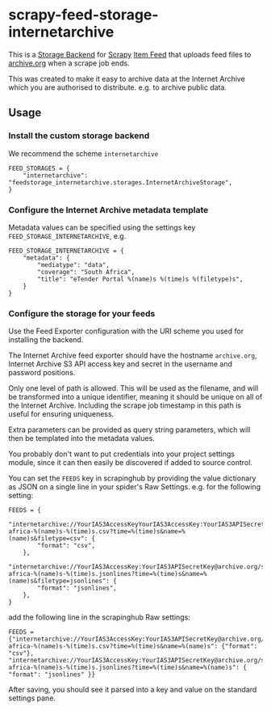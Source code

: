 # scrapy-feed-storage-internetarchive

This is a [Storage Backend](https://docs.scrapy.org/en/latest/topics/feed-exports.html#storages) for [Scrapy](https://scrapy.org/) [Item Feed](https://docs.scrapy.org/en/latest/topics/feed-exports.html) that uploads feed files to [archive.org](https://archive.org) when a scrape job ends.

This was created to make it easy to archive data at the Internet Archive which you are authorised to distribute. e.g. to archive public data.


## Usage

### Install the custom storage backend

We recommend the scheme `internetarchive`

```
FEED_STORAGES = {
    "internetarchive": "feedstorage_internetarchive.storages.InternetArchiveStorage",
}
```


### Configure the Internet Archive metadata template

Metadata values can be specified using the settings key `FEED_STORAGE_INTERNETARCHIVE`, e.g.

```
FEED_STORAGE_INTERNETARCHIVE = {
    "metadata": {
        "mediatype": "data",
        "coverage": "South Africa",
        "title": "eTender Portal %(name)s %(time)s %(filetype)s",
    }
}
```


### Configure the storage for your feeds

Use the Feed Exporter configuration with the URI scheme you used for installing the backend.

The Internet Archive feed exporter should have the hostname `archive.org`, Internet Archive S3 API access key and secret in the username and password positions.

Only one level of path is allowed. This will be used as the filename, and will be transformed into a unique identifier, meaning it should be unique on all of the Internet Archive. Including the scrape job timestamp in this path is useful for ensuring uniqueness.

Extra parameters can be provided as query string parameters, which will then be templated into the metadata values.

You probably don't want to put credentials into your project settings module, since it can then easily be discovered if added to source control.

You can set the `FEEDS` key in scrapinghub by providing the value dictionary as JSON on a single line in your spider's Raw Settings. e.g. for the following setting:

```
FEEDS = {
    "internetarchive://YourIAS3AccessKeyYourIAS3AccessKey:YourIAS3APISecretKey@archive.org/south-africa-%(name)s-%(time)s.csv?time=%(time)s&name=%(name)s&filetype=csv": {
        "format": "csv",
    },
    "internetarchive://YourIAS3AccessKey:YourIAS3APISecretKey@archive.org/south-africa-%(name)s-%(time)s.jsonlines?time=%(time)s&name=%(name)s&filetype=jsonlines": {
        "format": "jsonlines",
    },
}
```

add the following line in the scrapinghub Raw settings:

```
FEEDS = {"internetarchive://YourIAS3AccessKey:YourIAS3APISecretKey@archive.org/south-africa-%(name)s-%(time)s.csv?time=%(time)s&name=%(name)s": {"format": "csv"}, "internetarchive://YourIAS3AccessKey:YourIAS3APISecretKey@archive.org/south-africa-%(name)s-%(time)s.jsonlines?time=%(time)s&name=%(name)s": { "format": "jsonlines" }}
```

After saving, you should see it parsed into a key and value on the standard settings pane.
